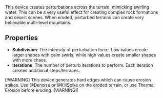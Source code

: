 This device creates perturbations across the terrain, mimicking swirling water. This can be a very useful effect for creating complex rock formations and desert scenes. When eroded, perturbed terrains can create very believable multi-level mountains.

## Properties

- **Subdivision**: The intensity of perturbation force. Low values create larger shapes with calm swirls, while high values create smaller shapes with more chaos.
- **Iterations**: The number of perturb iterations to perform. Each iteration creates additional steps/terraces.

[!WARNING]
This device generates hard edges which can cause erosion spikes. Use @Denoise or @KillSpike on the eroded terrain, or use Thermal Erosion before eroding.
[WARNING!]